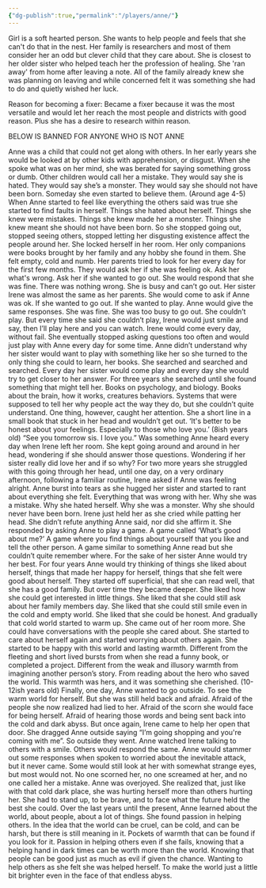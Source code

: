```yaml
---
{"dg-publish":true,"permalink":"/players/anne/"}
---
```


Girl is a soft hearted person. She wants to help people and feels that she can't do that in the nest. Her family is researchers and most of them consider her an odd but clever child that they care about. She is closest to her older sister who helped teach her the profession of healing. She 'ran away' from home after leaving a note. All of the family already knew she was planning on leaving and while concerned felt it was something she had to do and quietly wished her luck.


Reason for becoming a fixer:
Became a fixer because it was the most versatile and would let her reach the most people and districts with good reason. Plus she has a desire to research within reason.









BELOW IS BANNED FOR ANYONE WHO IS NOT ANNE































Anne was a child that could not get along with others. In her early years she would be looked at by other kids with apprehension, or disgust. When she spoke what was on her mind, she was berated for saying something gross or dumb. Other children would call her a mistake. They would say she is hated. They would say she’s a monster. They would say she should not have been born. Someday she even started to believe them. (Around age 4-5) When Anne started to feel like everything the others said was true she started to find faults in herself. Things she hated about herself. Things she knew were mistakes. Things she knew made her a monster. Things she knew meant she should not have been born. So she stopped going out, stopped seeing others, stopped letting her disgusting existence affect the people around her. She locked herself in her room. Her only companions were books brought by her family and any hobby she found in them. She felt empty, cold and numb. Her parents tried to look for her every day for the first few months. They would ask her if she was feeling ok. Ask her what's wrong. Ask her if she wanted to go out. She would respond that she was fine. There was nothing wrong. She is busy and can’t go out. Her sister Irene was almost the same as her parents. She would come to ask if Anne was ok. If she wanted to go out. If she wanted to play. Anne would give the same responses. She was fine. She was too busy to go out. She couldn’t play. But every time she said she couldn’t play, Irene would just smile and say, then I’ll play here and you can watch. Irene would come every day, without fail. She eventually stopped asking questions too often and would just play with Anne every day for some time. Anne didn’t understand why her sister would want to play with something like her so she turned to the only thing she could to learn, her books. She searched and searched and searched. Every day her sister would come play and every day she would try to get closer to her answer. For three years she searched until she found something that might tell her. Books on psychology, and biology. Books about the brain, how it works, creatures behaviors. Systems that were supposed to tell her why people act the way they do, but she couldn’t quite understand. One thing, however, caught her attention. She a short line in a small book that stuck in her head and wouldn’t get out. ‘It's better to be honest about your feelings. Especially to those who love you.’ (8ish years old) “See you tomorrow sis. I love you.” Was something Anne heard every day when Irene left her room. She kept going around and around in her head, wondering if she should answer those questions. Wondering if her sister really did love her and if so why? For two more years she struggled with this going through her head, until one day, on a very ordinary afternoon, following a familiar routine, Irene asked if Anne was feeling alright. Anne burst into tears as she hugged her sister and started to rant about everything she felt. Everything that was wrong with her. Why she was a mistake. Why she hated herself. Why she was a monster. Why she should never have been born. Irene just held her as she cried while patting her head. She didn’t refute anything Anne said, nor did she affirm it. She responded by asking Anne to play a game. A game called ‘What’s good about me?’ A game where you find things about yourself that you like and tell the other person. A game similar to something Anne read but she couldn’t quite remember where. For the sake of her sister Anne would try her best. For four years Anne would try thinking of things she liked about herself, things that made her happy for herself, things that she felt were good about herself. They started off superficial, that she can read well, that she has a good family. But over time they became deeper. She liked how she could get interested in little things. She liked that she could still ask about her family members day. She liked that she could still smile even in the cold and empty world. She liked that she could be honest. And gradually that cold world started to warm up. She came out of her room more. She could have conversations with the people she cared about. She started to care about herself again and started worrying about others again. She started to be happy with this world and lasting warmth. Different from the fleeting and short lived bursts from when she read a funny book, or completed a project. Different from the weak and illusory warmth from imagining another person’s story. From reading about the hero who saved the world. This warmth was hers, and it was something she cherished. (10-12ish years old) Finally, one day, Anne wanted to go outside. To see the warm world for herself. But she was still held back and afraid. Afraid of the people she now realized had lied to her. Afraid of the scorn she would face for being herself. Afraid of hearing those words and being sent back into the cold and dark abyss. But once again, Irene came to help her open that door. She dragged Anne outside saying “I’m going shopping and you're coming with me”. So outside they went. Anne watched Irene talking to others with a smile. Others would respond the same. Anne would stammer out some responses when spoken to worried about the inevitable attack, but it never came. Some would still look at her with somewhat strange eyes, but most would not. No one scorned her, no one screamed at her, and no one called her a mistake. Anne was overjoyed. She realized that, just like with that cold dark place, she was hurting herself more than others hurting her. She had to stand up, to be brave, and to face what the future held the best she could. Over the last years until the present, Anne learned about the world, about people, about a lot of things. She found passion in helping others. In the idea that the world can be cruel, can be cold, and can be harsh, but there is still meaning in it. Pockets of warmth that can be found if you look for it. Passion in helping others even if she fails, knowing that a helping hand in dark times can be worth more than the world. Knowing that people can be good just as much as evil if given the chance. Wanting to help others as she felt she was helped herself. To make the world just a little bit brighter even in the face of that endless abyss.